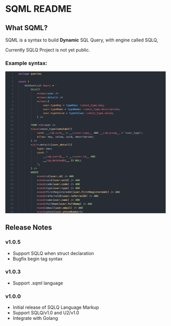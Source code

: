 # SQML README

## What SQML?

SQML is a syntax to build **Dynamic** SQL Query, with engine called SQLQ,

Currently SQLQ Project is not yet public.

### Example syntax:

![Example](_/example-syntax.png)



## Release Notes

### v1.0.5

- Support SQLQ when struct declaration
- Bugfix begin tag syntax

### v1.0.3

- Support .sqml language

### v1.0.0

- Initial release of SQLQ Language Markup
- Support SQLQ/v1.0 and U2/v1.0
- Integrate with Golang
